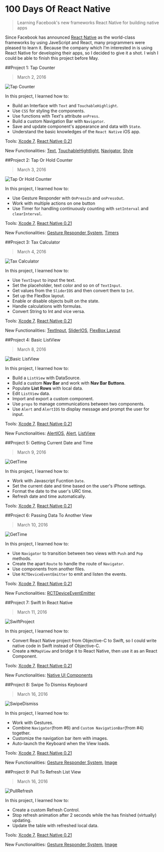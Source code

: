 # 100 Days Of React Native

> Learning Facebook's new frameworks React Native for building native apps

Since Facebook has announced [React Native](http://facebook.github.io/react-native/) as the world-class frameworks by using JaveScript and React, many programmers were pleased to learn it. Because the company which I'm interested in is using React Native for developing their apps, so I decided to give it a shot. I wish I could be able to finish this project before May.

##Project 1: Tap Counter

> March 2, 2016

![Tap Counter](https://raw.githubusercontent.com/SemperIdem/100DaysOfReactNative/master/Resources/%231%20TapCounter.gif)

In this project, I learned how to:

* Build an Interface with `Text` and `TouchableHighlight`.
* Use `CSS` for styling the components.
* Use functions with Text's attribute `onPress`.
* Build a custom Navigation Bar with `Navigator`.
* Save and update component's appearance and data with `State`.
* Understand the basic knowledges of the `React Native` iOS app.

Tools: [Xcode 7](https://developer.apple.com/xcode/), [React Native 0.21](http://facebook.github.io/react-native/)

New Functionalities: [Text](http://facebook.github.io/react-native/docs/text.html#content), [TouchableHightlight](http://facebook.github.io/react-native/docs/touchablehighlight.html#content), [Navigator](http://facebook.github.io/react-native/docs/navigator.html#content), [Style](http://facebook.github.io/react-native/docs/style.html#content)

##Project 2: Tap Or Hold Counter

> March 3, 2016

![Tap Or Hold Counter](https://raw.githubusercontent.com/SemperIdem/100DaysOfReactNative/master/Resources/%232%20TapOrHoldCounter.gif)

In this project, I learned how to:

* Use Gesture Responder with `OnPressIn` and `onPressOut`.
* Work with multiple actions on one button
* Use Timer for handling continuously counting with `setInterval` and `clearInterval`.

Tools: [Xcode 7](https://developer.apple.com/xcode/), [React Native 0.21](http://facebook.github.io/react-native/)

New Functionalities: [Gesture Responder System](http://facebook.github.io/react-native/docs/gesture-responder-system.html#content), [Timers](http://facebook.github.io/react-native/docs/timers.html#content)

##Project 3: Tax Calculator

> March 4, 2016

![Tax Calculator](https://raw.githubusercontent.com/SemperIdem/100DaysOfReactNative/master/Resources/%233%20TaxCalculator.gif)

In this project, I learned how to:

* Use `TextInput` to input the text.
* Set the placeholder, text color and so on of `TextInput`.
* Get values from the `SliderIOS` and then convert them to `Int`.
* Set up the FlexBox layout.
* Enable or disable objects built on the state.
* Handle calculations with formulas.
* Convert String to Int and vice versa.

Tools: [Xcode 7](https://developer.apple.com/xcode/), [React Native 0.21](http://facebook.github.io/react-native/)

New Functionalities: [TextInput](http://facebook.github.io/react-native/docs/textinput.html#content), [SliderIOS](http://facebook.github.io/react-native/docs/sliderios.html#content), [FlexBox Layout](http://facebook.github.io/react-native/docs/flexbox.html#content)

##Project 4: Basic ListView

> March 8, 2016

![Basic ListView](https://raw.githubusercontent.com/SemperIdem/100DaysOfReactNative/master/Resources/%234%20BasicListView.gif)

In this project, I learned how to:

* Build a `ListView` with DataSource.
* Build a custom **Nav Bar** and work with **Nav Bar Buttons**.
* Populate **List Rows** with local data.
* Edit `ListView` data.
* Import and export a custom component.
* Use `props` to manage communications between two components.
* Use `Alert` and `AlertIOS` to display message and prompt the user for input.

Tools: [Xcode 7](https://developer.apple.com/xcode/), [React Native 0.21](http://facebook.github.io/react-native/)

New Functionalities: [AlertIOS](http://facebook.github.io/react-native/docs/alertios.html#content), [Alert](http://facebook.github.io/react-native/docs/alert.html#content), [ListView](http://facebook.github.io/react-native/docs/listview.html#content)

##Project 5: Getting Current Date and Time

> March 9, 2016

![GetTime](https://raw.githubusercontent.com/SemperIdem/100DaysOfReactNative/master/Resources/%235%20GetTime.gif)

In this project, I learned how to:

* Work with Javascript Fucntion `Date`.
* Set the current date and time based on the user's iPhone settings.
* Format the date to the user's URC time.
* Refresh date and time automatically.

Tools: [Xcode 7](https://developer.apple.com/xcode/), [React Native 0.21](http://facebook.github.io/react-native/)

##Project 6: Passing Data To Another View

> March 10, 2016

![GetTime](https://raw.githubusercontent.com/SemperIdem/100DaysOfReactNative/master/Resources/%236%20PassingData.gif)

In this project, I learned how to:

* Use `Navigator` to transition between two views with `Push` and `Pop` methods.
* Create the apart `Route` to handle the route of `Navigator`.
* Use components from another files.
* Use `RCTDeviceEventEmitter` to emit and listen the events.

Tools: [Xcode 7](https://developer.apple.com/xcode/), [React Native 0.21](http://facebook.github.io/react-native/)

New Functionalities: [RCTDeviceEventEmitter](http://facebook.github.io/react-native/docs/alertios.html#content)

##Project 7: Swift In React Native

> March 11, 2016

![SwiftProject](https://raw.githubusercontent.com/SemperIdem/100DaysOfReactNative/master/Resources/%237%20SwiftProject.png)

In this project, I learned how to:

* Convert React Native project from Objective-C to Swift, so I could write native code in Swift instead of Objective-C.
* Create a `MKMapView` and bridge it to React Native, then use it as an React Component.

Tools: [Xcode 7](https://developer.apple.com/xcode/), [React Native 0.21](http://facebook.github.io/react-native/)

New Functionalities: [Native UI Components](http://facebook.github.io/react-native/docs/native-components-ios.html#content)

##Project 8: Swipe To Dismiss Keyboard

> March 16, 2016

![SwipeDismiss](https://raw.githubusercontent.com/SemperIdem/100DaysOfReactNative/master/Resources/%238%20SwipeDismissKeyboard.gif)

In this project, I learned how to:

* Work with Gestures.
* Combine `Navigator`(from #6) and `Custom NavigationBar`(from #4) together.
* Customize the navigation bar item with images.
* Auto-launch the Keyboard when the View loads.

Tools: [Xcode 7](https://developer.apple.com/xcode/), [React Native 0.21](http://facebook.github.io/react-native/)

New Functionalities: [Gesture Responder System](http://facebook.github.io/react-native/docs/gesture-responder-system.html#content), [Image](http://facebook.github.io/react-native/docs/image.html#content)

##Project 9: Pull To Refresh List View

> March 16, 2016

![PullRefresh](https://raw.githubusercontent.com/SemperIdem/100DaysOfReactNative/master/Resources/%239%20PullRefresh.gif)

In this project, I learned how to:

* Create a custom Refresh Control.
* Stop refresh animation after 2 seconds while the has finished (virtually) updating.
* Update the table with refreshed local data.

Tools: [Xcode 7](https://developer.apple.com/xcode/), [React Native 0.21](http://facebook.github.io/react-native/)

New Functionalities: [Gesture Responder System](http://facebook.github.io/react-native/docs/gesture-responder-system.html#content), [Image]()